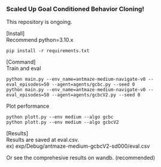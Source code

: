 ### Scaled Up Goal Conditioned Behavior Cloning! 

This repository is ongoing.

[Install]    
Recommend python=3.10.x   
```commandline
pip install -r requirements.txt
```

[Command]    
Train and eval
```commandline
python main.py --env_name=antmaze-medium-navigate-v0 --eval_episodes=50 --agent=agents/gcbc.py --seed 0
python main.py --env_name=antmaze-medium-navigate-v0 --eval_episodes=50 --agent=agents/gcbcV2.py --seed 0 
```

Plot performance
```commandline
python plott.py --env medium --algo gcbc
python plott.py --env medium --algo gcbcV2
```

[Results]    
Results are saved at eval.csv.    
ex) exp/Debug/antmaze-medium-gcbcV2-sd000/eval.csv


Or see the comprehesive results on wandb. (recommended)
